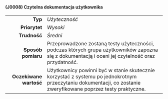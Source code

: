 #### (J0008) Czytelna dokumentacja użytkownika

|                        |                                                                                                  |
| ---------------------: | :----------------------------------------------------------------------------------------------- |
|                **Typ** | *Użyteczność*                                                                                    |
|          **Priorytet** | *Wysoki*                                                                                        |
|           **Trudność** | *Średni*                                                                                       |
|     **Sposób pomiaru** | Przeprowadzone zostaną testy użyteczności, podczas których grupa użytkowników zapozna się z dokumentacją i oceni jej czytelność oraz przydatność.  |
| **Oczekiwane wartość** | Użytkownicy powinni być w stanie skutecznie korzystać z systemu po jednokrotnym przeczytaniu dokumentacji, co zostanie zweryfikowane poprzez testy praktyczne.                   |